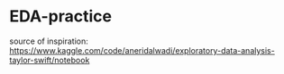 # EDA-practice
source of inspiration: https://www.kaggle.com/code/aneridalwadi/exploratory-data-analysis-taylor-swift/notebook
